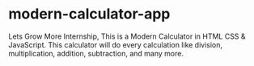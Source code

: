 # modern-calculator-app
Lets Grow More Internship, This is a Modern Calculator in HTML CSS & JavaScript. This calculator will do every calculation like division, multiplication, addition, subtraction, and many more.
